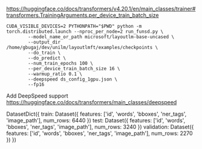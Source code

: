 
https://huggingface.co/docs/transformers/v4.20.1/en/main_classes/trainer#transformers.TrainingArguments.per_device_train_batch_size

```
CUDA_VISIBLE_DEVICES=2 PYTHONPATH="$PWD" python -m torch.distributed.launch --nproc_per_node=2 run_funsd.py \
        --model_name_or_path microsoft/layoutlm-base-uncased \
        --output_dir /home/gbugaj/dev/unilm/layoutlmft/examples/checkpoints \
        --do_train \
        --do_predict \
        --num_train_epochs 100 \
        --per_device_train_batch_size 16 \
        --warmup_ratio 0.1 \
        --deepspeed ds_config_1gpu.json \
        --fp16 
```


Add DeepSpeed support 
https://huggingface.co/docs/transformers/main_classes/deepspeed






DatasetDict({
    train: Dataset({
        features: ['id', 'words', 'bboxes', 'ner_tags', 'image_path'],
        num_rows: 6440
    })
    test: Dataset({
        features: ['id', 'words', 'bboxes', 'ner_tags', 'image_path'],
        num_rows: 3240
    })
    validation: Dataset({
        features: ['id', 'words', 'bboxes', 'ner_tags', 'image_path'],
        num_rows: 2270
    })
})
